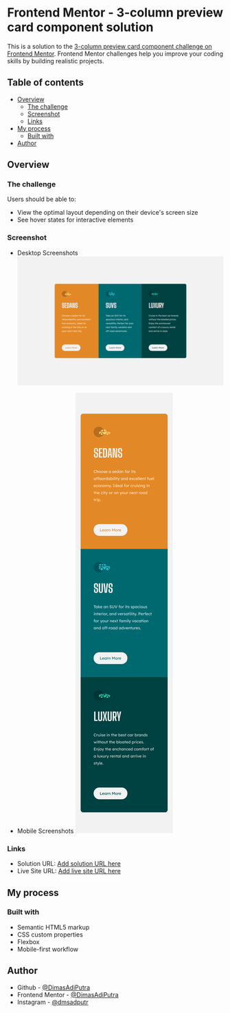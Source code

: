 # Frontend Mentor - 3-column preview card component solution

This is a solution to the [3-column preview card component challenge on Frontend Mentor](https://www.frontendmentor.io/challenges/3column-preview-card-component-pH92eAR2-). Frontend Mentor challenges help you improve your coding skills by building realistic projects.

## Table of contents

- [Overview](#overview)
  - [The challenge](#the-challenge)
  - [Screenshot](#screenshot)
  - [Links](#links)
- [My process](#my-process)
  - [Built with](#built-with)
- [Author](#author)

## Overview

### The challenge

Users should be able to:

- View the optimal layout depending on their device's screen size
- See hover states for interactive elements

### Screenshot

- Desktop Screenshots
  ![Desktop screenshots](./screenshots/Dekstop-screenshots.png)

- Mobile Screenshots
  ![Mobile screenshots](./screenshots/Mobile-screenshots.png)

### Links

- Solution URL: [Add solution URL here](https://github.com/DimasAdiPutra/3-column-preview-card-component-main)
- Live Site URL: [Add live site URL here](https://dimasadiputra.github.io/3-column-preview-card-component-main/)

## My process

### Built with

- Semantic HTML5 markup
- CSS custom properties
- Flexbox
- Mobile-first workflow

## Author

- Github - [@DimasAdiPutra](https://github.com/DimasAdiPutra)
- Frontend Mentor - [@DimasAdiPutra](https://www.frontendmentor.io/profile/DimasAdiPutra)
- Instagram - [@dmsadputr](https://instagram.com/dmsadputr)
